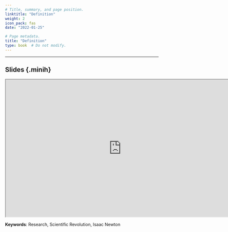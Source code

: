 ```yaml
---
# Title, summary, and page position.
linktitle: "Definition"
weight: 2
icon_pack: fas
date: "2022-01-25"

# Page metadata.
title: "Definition"
type: book  # Do not modify.
---
```


<style>
code{
  color: #2a7792;
}
.hljs{
  font-size: 16px
}
.minih{
  font-size: 1px;
  margin: 0px 0px 0px 0px;
}

.highlight {
    position: relative;
}
.highlight pre {
    padding: 15px;
}
.highlight-copy-btn {
    position: absolute;
    top: 7px;
    right: 7px;
    border: 0;
    border-radius: 4px;
    padding: 5px;
    font-size: 0.7em;
    line-height: 1.8;
    color: #fff;
    background-color: #777;
    min-width: 55px;
    text-align: center;
}
.highlight-copy-btn:hover {
    background-color: #666;
}
</style>

---


## Slides {.minih}

<iframe src="https://drive.google.com/file/d/10E1u5UgwVWauW3Hww8Zeu8-rIomJ_s9y/preview" width="757" height="452" allow="autoplay"></iframe>

**Keywords**: Research, Scientific Revolution, Isaac Newton

<style>
h1 {color: #2a7792;}
</style>



